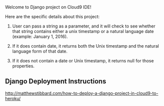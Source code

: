 
Welcome to  Django project on Cloud9 IDE!

Here are the specific details about this project:

1) User can pass a string as a parameter, and it will check to see whether that string contains either a unix timestamp or a natural language date (example: January 1, 2016).

2) If it does contain date, it returns both the Unix timestamp and the natural language form of that date.

3) If it does not contain a date or Unix timestamp, it returns null for those properties.


## Django Deployment Instructions

http://matthewstibbard.com/how-to-deploy-a-django-project-in-cloud9-to-heroku/

